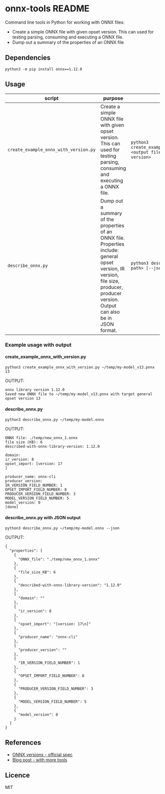 # onnx-tools README

Command line tools in Python for working with ONNX files:

- Create a simple ONNX file with given opset version. This can used for testing parsing, consuming and executing a ONNX file.
- Dump out a summary of the properties of an ONNX file

## Dependencies

`python3 -m pip install onnx==1.12.0`

## Usage

| script | purpose | usage |
|---|---|---|
| `create_example_onnx_with_version.py` | Create a simple ONNX file with given opset version. This can used for testing parsing, consuming and executing a ONNX file. | `python3 create_example_onnx_with_version.py <output file path> <general opset version>` |
| `describe_onnx.py` | Dump out a summary of the properties of an ONNX file. Properties include: general opset version, IR version, file size, producer, producer version. Output can also be in JSON format. | `python3 describe_onnx.py <onnx file path> [--json]` |

### Example usage with output

#### create_example_onnx_with_version.py

```
python3 create_example_onnx_with_version.py ~/temp/my-model_v13.pnnx 13
```

OUTPUT:
```
onnx library version 1.12.0
Saved new ONNX file to ~/temp/my-model_v13.pnnx with target general opset version 13
```

#### describe_onnx.py

```
python3 describe_onnx.py ~/temp/my-model.onnx
```

OUTPUT:
```
ONNX file: ./temp/new_onnx_1.onnx
file size (KB): 6
described-with-onnx-library-version: 1.12.0

domain: 
ir_version: 8
opset_import: [version: 17
]

producer_name: onnx-cli
producer_version: 
IR_VERSION_FIELD_NUMBER: 1
OPSET_IMPORT_FIELD_NUMBER: 8
PRODUCER_VERSION_FIELD_NUMBER: 3
MODEL_VERSION_FIELD_NUMBER: 5
model_version: 0
[done]
 ```


#### describe_onnx.py with JSON output

```
python3 describe_onnx.py ~/temp/my-model.onnx --json
```

OUTPUT:
```
{
  "properties": [
    {
      "ONNX_file": "./temp/new_onnx_1.onnx"
    },
    {
      "file_size_KB": 6
    },
    {
      "described-with-onnx-library-version": "1.12.0"
    },
    {
      "domain": ""
    },
    {
      "ir_version": 8
    },
    {
      "opset_import": "[version: 17\n]"
    },
    {
      "producer_name": "onnx-cli"
    },
    {
      "producer_version": ""
    },
    {
      "IR_VERSION_FIELD_NUMBER": 1
    },
    {
      "OPSET_IMPORT_FIELD_NUMBER": 8
    },
    {
      "PRODUCER_VERSION_FIELD_NUMBER": 3
    },
    {
      "MODEL_VERSION_FIELD_NUMBER": 5
    },
    {
      "model_version": 0
    }
  ]
}
```

## References

- [ONNX versions - official spec](https://github.com/onnx/onnx/blob/main/docs/Versioning.md)
- [Blog post - with more tools](https://antipatterns.blogspot.com/2022/11/versions-and-properties-of-onnx-machine.html)

## Licence

MIT
